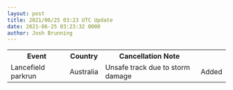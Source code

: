 ```yaml
---
layout: post
title: 2021/06/25 03:23 UTC Update
date: 2021-06-25 03:23:32 0000
author: Josh Brunning
---
```


<table style='width: 100%'>
    <tr>
        <th>Event</th>
        <th>Country</th>
        <th>Cancellation Note</th>
        <th></th>
    </tr>
    <tr>
        <td>Lancefield parkrun</td>
        <td>Australia</td>
        <td>Unsafe track due to storm damage</td>
        <td>Added</td>
    </tr>
